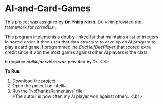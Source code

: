 # AI-and-Card-Games

This project was assigned by __Dr. Philip Kirlin__. 
Dr. Kirlin provided the framework for _sortedList_. 

This program implements a doubly-linked list that maintains a list of integers in sorted order. It then uses that data structure to develop an AI program to play a card game. I programmed the _EricHalfBeePlayer_ that scored extra credit since it won the most games against other AI players in the class.    

It requires _stdlib.jar_ which was provided by Dr. Kirlin. 

__To Run:__
1. Download the project 
2. Open the project on IntelliJ
3. Run the 'NoThanksRunner.java' file 
<br> *The output is how often my AI player won against others. <\br>
